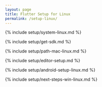 ```yaml
---
layout: page
title: Flutter Setup for Linux
permalink: /setup-linux/
---
```


{% include setup/system-linux.md %}

{% include setup/get-sdk.md %} 

{% include setup/path-mac-linux.md %}

{% include setup/editor-setup.md %}

{% include setup/android-setup-linux.md %}

{% include setup/next-steps-win-linux.md %}
